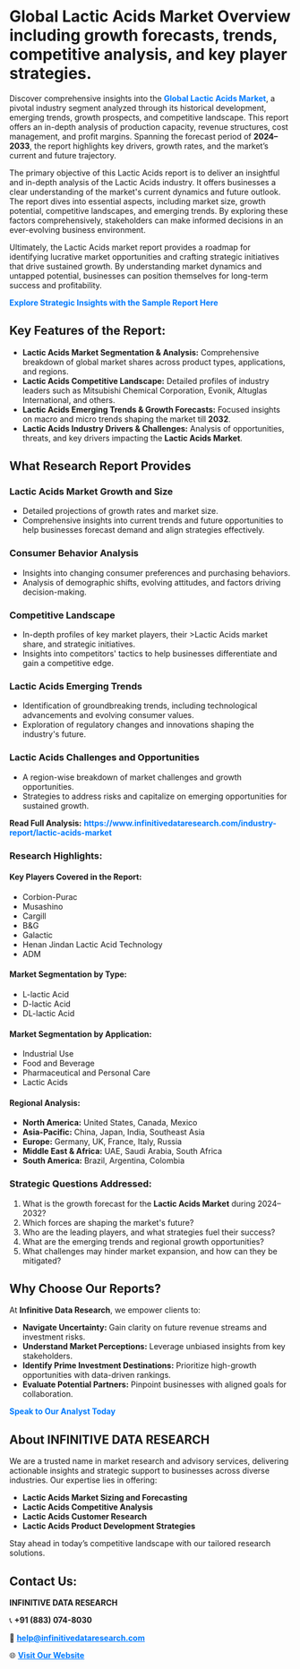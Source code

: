 <h1>Global Lactic Acids Market Overview including growth forecasts, trends, competitive analysis, and key player strategies.</h1>
<p>
Discover comprehensive insights into the 
<a href="https://www.infinitivedataresearch.com/industry-report/lactic-acids-market" rel="dofollow" style="color: #007BFF; text-decoration: none;"><strong>Global Lactic Acids Market</strong></a>, a pivotal industry segment analyzed through its historical development, emerging trends, growth prospects, and competitive landscape. This report offers an in-depth analysis of production capacity, revenue structures, cost management, and profit margins. Spanning the forecast period of <strong>2024–2033</strong>, the report highlights key drivers, growth rates, and the market’s current and future trajectory.
</p>
<p>
The primary objective of this Lactic Acids report is to deliver an insightful and in-depth analysis of the Lactic Acids industry. It offers businesses a clear understanding of the market's current dynamics and future outlook. The report dives into essential aspects, including market size, growth potential, competitive landscapes, and emerging trends. By exploring these factors comprehensively, stakeholders can make informed decisions in an ever-evolving business environment.
</p>
<p>
Ultimately, the Lactic Acids market report provides a roadmap for identifying lucrative market opportunities and crafting strategic initiatives that drive sustained growth. By understanding market dynamics and untapped potential, businesses can position themselves for long-term success and profitability.
</p>
<p>
<a href="https://www.infinitivedataresearch.com/request-sample/reportId=110898" style="color: #007BFF; text-decoration: none;"><strong>Explore Strategic Insights with the Sample Report Here</strong></a>
</p>

<h2>Key Features of the Report:</h2>
<ul>
<li><strong>Lactic Acids Market Segmentation & Analysis:</strong> Comprehensive breakdown of global market shares across product types, applications, and regions.</li>
<li><strong>Lactic Acids Competitive Landscape:</strong> Detailed profiles of industry leaders such as Mitsubishi Chemical Corporation, Evonik, Altuglas International, and others.</li>
<li><strong>Lactic Acids Emerging Trends & Growth Forecasts:</strong> Focused insights on macro and micro trends shaping the market till <strong>2032</strong>.</li>
<li><strong>Lactic Acids Industry Drivers & Challenges:</strong> Analysis of opportunities, threats, and key drivers impacting the <strong>Lactic Acids Market</strong>.</li>
</ul>

<h2>What Research Report Provides</h2>
<h3>Lactic Acids Market Growth and Size</h3>
<ul>
<li>Detailed projections of growth rates and market size.</li>
<li>Comprehensive insights into current trends and future opportunities to help businesses forecast demand and align strategies effectively.</li>
</ul>

<h3>Consumer Behavior Analysis</h3>
<ul>
<li>Insights into changing consumer preferences and purchasing behaviors.</li>
<li>Analysis of demographic shifts, evolving attitudes, and factors driving decision-making.</li>
</ul>

<h3>Competitive Landscape</h3>
<ul>
<li>In-depth profiles of key market players, their >Lactic Acids market share, and strategic initiatives.</li>
<li>Insights into competitors' tactics to help businesses differentiate and gain a competitive edge.</li>
</ul>

<h3>Lactic Acids Emerging Trends</h3>
<ul>
<li>Identification of groundbreaking trends, including technological advancements and evolving consumer values.</li>
<li>Exploration of regulatory changes and innovations shaping the industry's future.</li>
</ul>

<h3>Lactic Acids Challenges and Opportunities</h3>
<ul>
<li>A region-wise breakdown of market challenges and growth opportunities.</li>
<li>Strategies to address risks and capitalize on emerging opportunities for sustained growth.</li>
</ul>
<p><strong>Read Full Analysis:</strong> <a href="https://www.infinitivedataresearch.com/industry-report/lactic-acids-market" rel="dofollow" style="color: #007BFF; text-decoration: none;"><strong>https://www.infinitivedataresearch.com/industry-report/lactic-acids-market</strong></a></p>
<h3>Research Highlights:</h3>
<h4>Key Players Covered in the Report:</h4>
<ul><li>Corbion-Purac</li><li>Musashino</li><li>Cargill</li><li>B&amp;G</li><li>Galactic</li><li>Henan Jindan Lactic Acid Technology</li><li>ADM</li></ul>
<h4>Market Segmentation by Type:</h4>
<ul><li>L-lactic Acid</li><li>D-lactic Acid</li><li>DL-lactic Acid</li></ul>
<h4>Market Segmentation by Application:</h4>
<ul><li>Industrial Use</li><li>Food and Beverage</li><li>Pharmaceutical and Personal Care</li><li>Lactic Acids</li></ul>

<h4>Regional Analysis:</h4>
<ul>
<li><strong>North America:</strong> United States, Canada, Mexico</li>
<li><strong>Asia-Pacific:</strong> China, Japan, India, Southeast Asia</li>
<li><strong>Europe:</strong> Germany, UK, France, Italy, Russia</li>
<li><strong>Middle East & Africa:</strong> UAE, Saudi Arabia, South Africa</li>
<li><strong>South America:</strong> Brazil, Argentina, Colombia</li>
</ul>

<h3>Strategic Questions Addressed:</h3>
<ol>
<li>What is the growth forecast for the <strong>Lactic Acids Market</strong> during 2024–2032?</li>
<li>Which forces are shaping the market's future?</li>
<li>Who are the leading players, and what strategies fuel their success?</li>
<li>What are the emerging trends and regional growth opportunities?</li>
<li>What challenges may hinder market expansion, and how can they be mitigated?</li>
</ol>

<h2>Why Choose Our Reports?</h2>
<p>At <strong>Infinitive Data Research</strong>, we empower clients to:</p>
<ul>
<li><strong>Navigate Uncertainty:</strong> Gain clarity on future revenue streams and investment risks.</li>
<li><strong>Understand Market Perceptions:</strong> Leverage unbiased insights from key stakeholders.</li>
<li><strong>Identify Prime Investment Destinations:</strong> Prioritize high-growth opportunities with data-driven rankings.</li>
<li><strong>Evaluate Potential Partners:</strong> Pinpoint businesses with aligned goals for collaboration.</li>
</ul>
<p><a href="https://www.infinitivedataresearch.com/industry-report/lactic-acids-market" rel="dofollow" style="color: #007BFF; text-decoration: none;"><strong>Speak to Our Analyst Today</strong></a></p>

<h2>About INFINITIVE DATA RESEARCH</h2>
<p>We are a trusted name in market research and advisory services, delivering actionable insights and strategic support to businesses across diverse industries. Our expertise lies in offering:</p>
<ul>
<li><strong>Lactic Acids Market Sizing and Forecasting</strong></li>
<li><strong>Lactic Acids Competitive Analysis</strong></li>
<li><strong>Lactic Acids Customer Research</strong></li>
<li><strong>Lactic Acids Product Development Strategies</strong></li>
</ul>
<p>Stay ahead in today’s competitive landscape with our tailored research solutions.</p>

<h2>Contact Us:</h2>
<p><strong>INFINITIVE DATA RESEARCH</strong></p>
<p>📞 <strong>+91 (883) 074-8030</strong></p>
<p>📧 <strong><a href="mailto:help@infinitivedataresearch.com" style="color: #007BFF;">help@infinitivedataresearch.com</a></strong></p>
<p>🌐 <strong><a href="https://www.infinitivedataresearch.com" rel="dofollow" style="color: #007BFF;">Visit Our Website</a></strong></p>